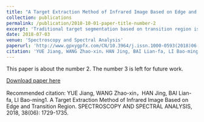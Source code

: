 ```yaml
---
title: "A Target Extraction Method of Infrared Image Based on Edge and Transition Region (Chinese)"
collection: publications
permalink: /publication/2010-10-01-paper-title-number-2
excerpt: 'Traditional target segmentation based on transition region is sensitive to noise, which can affect the accuracy of the extraction. Compared with the visible image, the thermal noise caused by the detector in infrared image would degrade the detection rate of traditional target extraction method. In addition, although the target can be accurately positioned through the edge, it is impossible to obtain the complete edge of the target. However, the gray distribution of the transition region can solve the problem of edge. Therefore, in order to improve its anti-noise and target extraction performance, an adaptive target extraction method of infrared image utilizing edge and transition region is proposed. First of all, the pixel’s density with inform of spatial neighbors is calculated to reduce noise and obtain edges. After that, the separation between object and background is made to get transition region with edge, which is utilized to grow up the whole object. Finally, performance of anti-noise is estimated by extracting objects in several complex infrared scenes. The results show that the proposed algorithm is effective under man-added noise conditions.'
date: 2018-07-03
venue: 'Spectroscopy and Spectral Analysis'
paperurl: 'http://www.gpxygpfx.com/CN/10.3964/j.issn.1000-0593(2018)06-1729-07'
citation: 'YUE Jiang, WANG Zhao-xin，HAN Jing, BAI Lian-fa, LI Bao-ming1. A Target Extraction Method of Infrared Image Based on Edge and Transition Region. SPECTROSCOPY AND SPECTRAL ANALYSIS, 2018, 38(06): 1729-1735.'
---
```

This paper is about the number 2. The number 3 is left for future work.

[Download paper here](http://academicpages.github.io/files/paper2.pdf)

Recommended citation: YUE Jiang, WANG Zhao-xin，HAN Jing, BAI Lian-fa, LI Bao-ming1. A Target Extraction Method of Infrared Image Based on Edge and Transition Region. SPECTROSCOPY AND SPECTRAL ANALYSIS, 2018, 38(06): 1729-1735.
